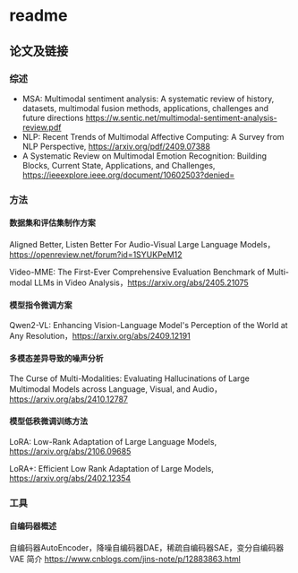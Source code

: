 # readme
## 论文及链接
### 综述
- MSA: Multimodal sentiment analysis: A systematic review of history, datasets, multimodal fusion methods, applications, challenges and future directions https://w.sentic.net/multimodal-sentiment-analysis-review.pdf
- NLP: Recent Trends of Multimodal Affective Computing: A Survey from NLP Perspective, https://arxiv.org/pdf/2409.07388
- A Systematic Review on Multimodal Emotion Recognition: Building Blocks, Current State, Applications, and Challenges, https://ieeexplore.ieee.org/document/10602503?denied=

####

### 方法

#### 数据集和评估集制作方案
Aligned Better, Listen Better For Audio-Visual Large Language Models，https://openreview.net/forum?id=1SYUKPeM12

Video-MME: The First-Ever Comprehensive Evaluation Benchmark of Multi-modal LLMs in Video Analysis，https://arxiv.org/abs/2405.21075

#### 模型指令微调方案
Qwen2-VL: Enhancing Vision-Language Model's Perception of the World at Any Resolution，https://arxiv.org/abs/2409.12191

#### 多模态差异导致的噪声分析
The Curse of Multi-Modalities: Evaluating Hallucinations of Large Multimodal Models across Language, Visual, and Audio，https://arxiv.org/abs/2410.12787

#### 模型低秩微调训练方法
LoRA: Low-Rank Adaptation of Large Language Models, https://arxiv.org/abs/2106.09685

LoRA+: Efficient Low Rank Adaptation of Large Models, https://arxiv.org/abs/2402.12354

### 工具
#### 自编码器概述
自编码器AutoEncoder，降噪自编码器DAE，稀疏自编码器SAE，变分自编码器VAE 简介 https://www.cnblogs.com/jins-note/p/12883863.html


